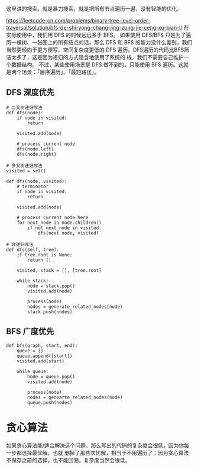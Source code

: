 这里讲的搜索，就是暴力搜索，就是把所有节点遍历一遍，没有智能的优化。

https://leetcode-cn.com/problems/binary-tree-level-order-traversal/solution/bfs-de-shi-yong-chang-jing-zong-jie-ceng-xu-bian-l/
在实际使用中，我们用 DFS 的时候远远多于 BFS。
如果使用 DFS/BFS 只是为了遍历一棵树、一张图上的所有结点的话，那么 DFS 和 BFS 的能力没什么差别，我们当然更倾向于更方便写、空间复杂度更低的 DFS 遍历。DFS遍历的代码比BFS简洁太多了，这是因为递归的方式隐含地使用了系统的 栈，我们不需要自己维护一个数据结构。
不过，某些使用场景是 DFS 做不到的，只能使用 BFS 遍历。这就是两个场景：「层序遍历」、「最短路径」。


## DFS 深度优先

``` 
# 二叉树递归写法
def dfs(node):
    if node in visited:
        return

    visited.add(node)

    # process current node
    dfs(node.left)
    dfs(node.right)
```

```
# 多叉树递归写法
visited = set()

def dfs(node, visited):
    # terminator
    if node in visited:
        return

    visited.add(node)

    # process current node here
    for next_node in node.children()
        if not next_node in visited:
            dfs(next node, visited)
```

```
# 非递归写法
def dfs(self, tree):
    if tree.root is None:
        return []
    
    visited, stack = [], [tree.root]

    while stack:
        node = stack.pop()
        visited.add(node)

        process(node)
        nodes = generate_related_nodes(node)
        stack.push(nodes)
```


## BFS 广度优先

```
def bfs(graph, start, end):
    queue = []
    queue.append([start])
    visited.add(start)

    while queue:
        node = queue.pop()
        visited.add(node)

        process(node)
        nodes = genearte_related_nodes(node)
        queue.push(nodes)
```


# 贪心算法

如果贪心算法能/适合解决这个问题，那么写出的代码的复杂度会很低，因为你每一步都选择最优解，也就
删掉了那些次忧解，相当于不用遍历了；因为贪心算法不保存之前的选择，也不能回溯。复杂度当然会很低。
